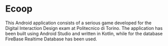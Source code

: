 # Ecoop
This Android application consists of a serious game developed for the Digital Interaction Design exam at Politecnico di Torino. The application has been built using Android Studio and written in Kotlin, while for the database FireBase Realtime Database has been used.
